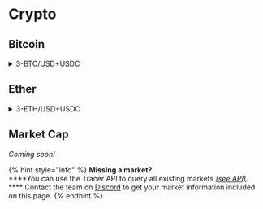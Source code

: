 # Crypto

## Bitcoin

<details>

<summary>3-BTC/USD+USDC</summary>

__:link: _Open in pools.tracer.finance_

**Deployment** **Information**

* Deployment date: `2022-05-16`

**Pricing Data**

* Price feed: `BTC/USD`
* Data manipulations: `8hr SMA`
* Leverage (sigmoid): `3`

**Settlement Asset**

* Settlement asset: `USDC`

**Fees**

* Mint fee: `undefined%`
* Management fee: `undefined% per annum`
* Burn fee: `None`

**Pool Tokens**

* Long token
  * Symbol: `3L-BTC/USD+USDC`
  * Metamask Symbol: `3L-ETH+USDC`
  * Token address: `0x17F99f2D5d7dC6957A0C18bfa49FBCf858199127`  ↗
  * Observations: `N/A`

<!---->

* Short token
  * Symbol: `3S-BTC/USD+USDC`
  * Metamask Symbol: `3S-ETH+USDC`
  * Token address: `0x02f9742f7CA51891d440084208c8e969D55b94A2` ↗
  * Observations: `N/A`

**Pool Information**

* Rebalance frequency: `8 hours`
* Front-running interval: `x minutes`
* Long token staking farm: `0xE211c6a34a6b04Df2D5fBCf3E66Fd57b9eD76e0d`
* Short token staking farm: `0x50041Fe576cEC7502eA97cE33627856299011Eb1`

**Secondary market (Balancer)**

* Pool address: `0x` ↗

**Notes**

* N/A

</details>

## Ether

<details>

<summary>3-ETH/USD+USDC</summary>

__:link: _Open in pools.tracer.finance_

**Deployment** **Information**

* Deployment date: `2022-05-16`

**Pricing Data**

* Price feed: `ETH/USD`
* Data manipulations: `8hr SMA`
* Tracer Index Feed address: `0x` ↗
* Leverage (sigmoid): `3`

**Settlement Asset**

* Settlement asset: `USDC`

**Fees**

* Mint fee: `undefined%`
* Management fee: `undefined% per annum`
* Burn fee: `None`

**Pool Tokens**

* Long token
  * Symbol: `3L-ETH/USD+USDC`
  * Metamask Symbol: `3L-ETH+USDC`
  * Token address: `0x989132f596Ff5F79fe3e52bbDdadACde6438bF06` ↗
  * Observations: `N/A`

<!---->

* Short token
  * Symbol: `3S-ETH/USD+USDC`
  * Metamask Symbol: `3S-ETH+USDC`
  * Token address: `0xe0258E0b32cD3840ef29789bcDA9C2BF996e2A40` ↗
  * Observations: `N/A`

**Pool Information**

* Rebalance frequency: `8 hour`
* Front-running interval: `x minutes`
* Long token staking farm: `0xbF3E2DbBF663b09EDCe8b774334fc408559846d0`
* Short token staking farm: 0xf7824Fce8C155e74E87e9575c7084D0380B55BaF

**Secondary market (Balancer)**

* Pool address: `0x` ↗

**Notes**

* N/A

</details>

## Market Cap

_Coming soon!_

{% hint style="info" %}
**Missing a market?**\
****You can use the Tracer API to query all existing markets [_(see API)_](https://api.tracer.finance/docs/#/). **** Contact the team on [Discord](https://discord.gg/TracerDAO) to get your market information included on this page.
{% endhint %}
